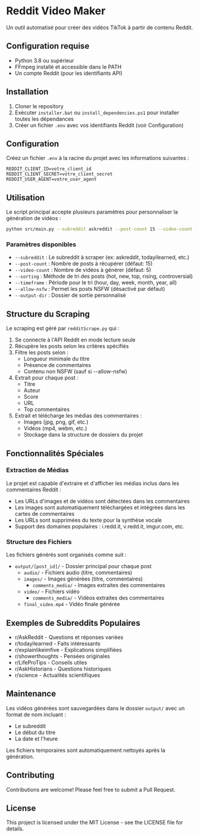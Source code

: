 # Reddit Video Maker

Un outil automatisé pour créer des vidéos TikTok à partir de contenu Reddit.

## Configuration requise

- Python 3.8 ou supérieur
- FFmpeg installé et accessible dans le PATH
- Un compte Reddit (pour les identifiants API)

## Installation

1. Cloner le repository
2. Exécuter `installer.bat` ou `install_dependencies.ps1` pour installer toutes les dépendances
3. Créer un fichier `.env` avec vos identifiants Reddit (voir Configuration)

## Configuration

Créez un fichier `.env` à la racine du projet avec les informations suivantes :

```env
REDDIT_CLIENT_ID=votre_client_id
REDDIT_CLIENT_SECRET=votre_client_secret
REDDIT_USER_AGENT=votre_user_agent
```

## Utilisation

Le script principal accepte plusieurs paramètres pour personnaliser la génération de vidéos :

```bash
python src/main.py --subreddit askreddit --post-count 15 --video-count 5 --sorting hot
```

### Paramètres disponibles

- `--subreddit` : Le subreddit à scraper (ex: askreddit, todayilearned, etc.)
- `--post-count` : Nombre de posts à récupérer (défaut: 15)
- `--video-count` : Nombre de vidéos à générer (défaut: 5)
- `--sorting` : Méthode de tri des posts (hot, new, top, rising, controversial)
- `--timeframe` : Période pour le tri (hour, day, week, month, year, all)
- `--allow-nsfw` : Permet les posts NSFW (désactivé par défaut)
- `--output-dir` : Dossier de sortie personnalisé

## Structure du Scraping

Le scraping est géré par `redditScrape.py` qui :

1. Se connecte à l'API Reddit en mode lecture seule
2. Récupère les posts selon les critères spécifiés
3. Filtre les posts selon :
   - Longueur minimale du titre
   - Présence de commentaires
   - Contenu non NSFW (sauf si --allow-nsfw)
4. Extrait pour chaque post :
   - Titre
   - Auteur
   - Score
   - URL
   - Top commentaires
5. Extrait et télécharge les médias des commentaires :
   - Images (jpg, png, gif, etc.)
   - Vidéos (mp4, webm, etc.)
   - Stockage dans la structure de dossiers du projet

## Fonctionnalités Spéciales

### Extraction de Médias

Le projet est capable d'extraire et d'afficher les médias inclus dans les commentaires Reddit :

- Les URLs d'images et de vidéos sont détectées dans les commentaires
- Les images sont automatiquement téléchargées et intégrées dans les cartes de commentaires
- Les URLs sont supprimées du texte pour la synthèse vocale
- Support des domaines populaires : i.redd.it, v.redd.it, imgur.com, etc.

### Structure des Fichiers

Les fichiers générés sont organisés comme suit :

- `output/[post_id]/` - Dossier principal pour chaque post
  - `audio/` - Fichiers audio (titre, commentaires)
  - `images/` - Images générées (titre, commentaires)
    - `comments_media/` - Images extraites des commentaires
  - `video/` - Fichiers vidéo
    - `comments_media/` - Vidéos extraites des commentaires
  - `final_video.mp4` - Vidéo finale générée

## Exemples de Subreddits Populaires

- r/AskReddit - Questions et réponses variées
- r/todayilearned - Faits intéressants
- r/explainlikeimfive - Explications simplifiées
- r/showerthoughts - Pensées originales
- r/LifeProTips - Conseils utiles
- r/AskHistorians - Questions historiques
- r/science - Actualités scientifiques

## Maintenance

Les vidéos générées sont sauvegardées dans le dossier `output/` avec un format de nom incluant :
- Le subreddit
- Le début du titre
- La date et l'heure

Les fichiers temporaires sont automatiquement nettoyés après la génération.

## Contributing

Contributions are welcome! Please feel free to submit a Pull Request.

## License

This project is licensed under the MIT License - see the LICENSE file for details.
